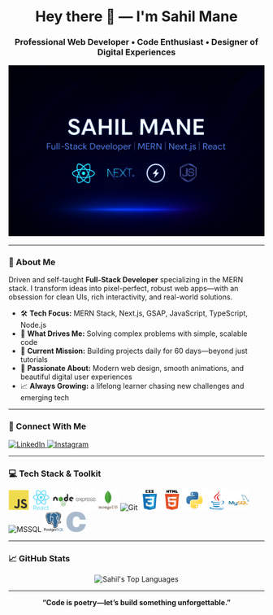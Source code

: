 <h1 align="center">Hey there 👋 — I'm Sahil Mane</h1>
<h3 align="center">Professional Web Developer • Code Enthusiast • Designer of Digital Experiences</h3>

<p align="center">
  <a href="https://sahil-mane-web.netlify.app/">
    <img src="generated-image (2).png" alt="Portfolio">
  </a>
</p>

---

### 🚀 About Me

Driven and self-taught <strong>Full-Stack Developer</strong> specializing in the MERN stack. I transform ideas into pixel-perfect, robust web apps—with an obsession for clean UIs, rich interactivity, and real-world solutions.

- 🛠️ <strong>Tech Focus:</strong> MERN Stack, Next.js, GSAP, JavaScript, TypeScript, Node.js  
- 🧠 <strong>What Drives Me:</strong> Solving complex problems with simple, scalable code  
- 🔭 <strong>Current Mission:</strong> Building projects daily for 60 days—beyond just tutorials  
- 🎨 <strong>Passionate About:</strong> Modern web design, smooth animations, and beautiful digital user experiences  
- 📈 <strong>Always Growing:</strong> a lifelong learner chasing new challenges and emerging tech

---

### 🤝 Connect With Me

<p align="left">
  <a href="https://linkedin.com/in/sahilmane74" target="blank">
    <img src="https://raw.githubusercontent.com/rahuldkjain/github-profile-readme-generator/master/src/images/icons/Social/linked-in-alt.svg" alt="LinkedIn" height="30" width="40"/>
  </a>
  <a href="https://www.instagram.com/sahil_mane_developer/" target="blank">
    <img src="https://raw.githubusercontent.com/rahuldkjain/github-profile-readme-generator/master/src/images/icons/Social/instagram.svg" alt="Instagram" height="30" width="40"/>
  </a>
</p>

---

### 💻 Tech Stack & Toolkit

<p align="left">
  <img src="https://raw.githubusercontent.com/devicons/devicon/master/icons/javascript/javascript-original.svg" alt="JavaScript" width="40" height="40"/>
  <img src="https://raw.githubusercontent.com/devicons/devicon/master/icons/react/react-original-wordmark.svg" alt="React" width="40" height="40"/>
  <img src="https://raw.githubusercontent.com/devicons/devicon/master/icons/nodejs/nodejs-original-wordmark.svg" alt="Node.js" width="40" height="40"/>
  <img src="https://raw.githubusercontent.com/devicons/devicon/master/icons/express/express-original-wordmark.svg" alt="Express" width="40" height="40"/>
  <img src="https://raw.githubusercontent.com/devicons/devicon/master/icons/mongodb/mongodb-original-wordmark.svg" alt="MongoDB" width="40" height="40"/>
  <img src="https://www.vectorlogo.zone/logos/git-scm/git-scm-icon.svg" alt="Git" width="40" height="40"/>
  <img src="https://raw.githubusercontent.com/devicons/devicon/master/icons/css3/css3-original-wordmark.svg" alt="CSS3" width="40" height="40"/>
  <img src="https://raw.githubusercontent.com/devicons/devicon/master/icons/html5/html5-original-wordmark.svg" alt="HTML5" width="40" height="40"/>
  <img src="https://raw.githubusercontent.com/devicons/devicon/master/icons/python/python-original.svg" alt="Python" width="40" height="40"/>
  <img src="https://raw.githubusercontent.com/devicons/devicon/master/icons/java/java-original.svg" alt="Java" width="40" height="40"/>
  <img src="https://raw.githubusercontent.com/devicons/devicon/master/icons/mysql/mysql-original-wordmark.svg" alt="MySQL" width="40" height="40"/>
  <img src="https://www.svgrepo.com/show/303229/microsoft-sql-server-logo.svg" alt="MSSQL" width="40" height="40"/>
  <img src="https://raw.githubusercontent.com/devicons/devicon/master/icons/postgresql/postgresql-original-wordmark.svg" alt="PostgreSQL" width="40" height="40"/>
  <img src="https://raw.githubusercontent.com/devicons/devicon/master/icons/c/c-original.svg" alt="C" width="40" height="40"/>
</p>

---

### 📈 GitHub Stats

<p align="center">
  <img src="https://github-readme-stats.vercel.app/api/top-langs?username=sahilmane69&show_icons=true&locale=en&layout=compact&theme=radical" alt="Sahil's Top Languages">
</p>

---

<p align="center">
  <strong>“Code is poetry—let’s build something unforgettable.”</strong>
</p>
